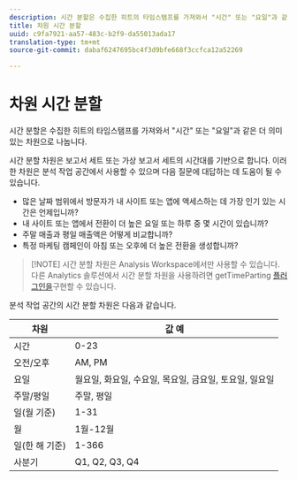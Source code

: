 ```yaml
---
description: 시간 분할은 수집한 히트의 타임스탬프를 가져와서 "시간" 또는 "요일"과 같은 더 의미 있는 차원으로 나눕니다.
title: 차원 시간 분할
uuid: c9fa7921-aa57-483c-b2f9-da55013ada17
translation-type: tm+mt
source-git-commit: dabaf6247695bc4f3d9bfe668f3ccfca12a52269

---
```



# 차원 시간 분할

시간 분할은 수집한 히트의 타임스탬프를 가져와서 &quot;시간&quot; 또는 &quot;요일&quot;과 같은 더 의미 있는 차원으로 나눕니다.

시간 분할 차원은 보고서 세트 또는 가상 보고서 세트의 시간대를 기반으로 합니다. 이러한 차원은 분석 작업 공간에서 사용할 수 있으며 다음 질문에 대답하는 데 도움이 될 수 있습니다.

* 많은 날짜 범위에서 방문자가 내 사이트 또는 앱에 액세스하는 데 가장 인기 있는 시간은 언제입니까?
* 내 사이트 또는 앱에서 전환이 더 높은 요일 또는 하루 중 몇 시간이 있습니까?
* 주말 매출과 평일 매출액은 어떻게 비교합니까?
* 특정 마케팅 캠페인이 아침 또는 오후에 더 높은 전환을 생성합니까?

>[!NOTE] 시간 분할 차원은 Analysis Workspace에서만 사용할 수 있습니다. 다른 Analytics 솔루션에서 시간 분할 차원을 사용하려면 getTimeParting [플러그인을](https://marketing.adobe.com/resources/help/ko_KR/sc/implement/getTimeParting.html)구현할 수 있습니다.

분석 작업 공간의 시간 분할 차원은 다음과 같습니다.

| 차원 | 값 예 |
|--- |--- |
| 시간 | 0-23 |
| 오전/오후 | AM, PM |
| 요일 | 월요일, 화요일, 수요일, 목요일, 금요일, 토요일, 일요일 |
| 주말/평일 | 주말, 평일 |
| 일(월 기준) | 1-31 |
| 월 | 1월-12월 |
| 일(한 해 기준) | 1-366 |
| 사분기 | Q1, Q2, Q3, Q4 |
